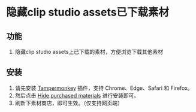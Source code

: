 # 隐藏clip studio assets已下载素材
## 功能
1. 隐藏clip studio assets上已下载的素材，方便浏览下载其他素材

## 安装

1. 请先安装 [Tampermonkey][1] 插件，支持 Chrome、Edge、Safari 和 Firefox。
2. 然后点击 [Hide purchased materials][2] 进行安装即可。
3. 刷新下素材商店，即可生效。（仅支持网页端）

[1]: http://tampermonkey.net/ "Tampermonkey"
[2]: https://greasyfork.org/zh-CN/scripts/496357 "Hide purchased materials"

